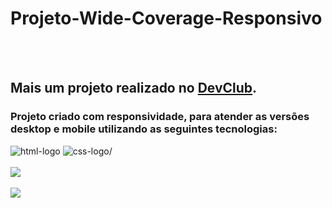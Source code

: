 # Projeto-Wide-Coverage-Responsivo
<br>
<br>
<h2>Mais um projeto realizado no <a href="https://rodolfomori.com.br/devclub">DevClub</a>.</h2>
<h3>Projeto criado com responsividade, para atender as versões desktop e mobile utilizando as seguintes tecnologias:</h3>
<img src="https://img.shields.io/badge/HTML5-E34F26?style=for-the-badge&logo=html5&logoColor=white" alt=html-logo /> <img src="https://img.shields.io/badge/CSS3-1572B6?style=for-the-badge&logo=css3&logoColor=white" alt=css-logo/> 
<br>
<br>
<img src="https://github.com/Cleber-Dev23/Projeto-Wide-Coverage-Responsivo/blob/main/assets/Desktop1.png?raw=true" />
<br>
<br>
<img src="https://github.com/Cleber-Dev23/Projeto-Wide-Coverage-Responsivo/blob/main/assets/Mobile1.png?raw=true"/>
